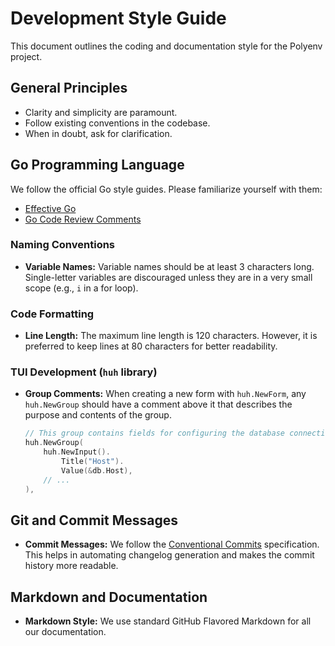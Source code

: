 # Development Style Guide

This document outlines the coding and documentation style for the Polyenv project.

## General Principles

*   Clarity and simplicity are paramount.
*   Follow existing conventions in the codebase.
*   When in doubt, ask for clarification.

## Go Programming Language

We follow the official Go style guides. Please familiarize yourself with them:

*   [Effective Go](https://go.dev/doc/effective_go)
*   [Go Code Review Comments](https://github.com/golang/go/wiki/CodeReviewComments)

### Naming Conventions

*   **Variable Names:** Variable names should be at least 3 characters long. Single-letter variables are discouraged unless they are in a very small scope (e.g., `i` in a for loop).

### Code Formatting

*   **Line Length:** The maximum line length is 120 characters. However, it is preferred to keep lines at 80 characters for better readability.

### TUI Development (`huh` library)

*   **Group Comments:** When creating a new form with `huh.NewForm`, any `huh.NewGroup` should have a comment above it that describes the purpose and contents of the group.

    ```go
    // This group contains fields for configuring the database connection.
    huh.NewGroup(
        huh.NewInput().
            Title("Host").
            Value(&db.Host),
        // ...
    ),
    ```

## Git and Commit Messages

*   **Commit Messages:** We follow the [Conventional Commits](https://www.conventionalcommits.org/) specification. This helps in automating changelog generation and makes the commit history more readable.

## Markdown and Documentation

*   **Markdown Style:** We use standard GitHub Flavored Markdown for all our documentation.
